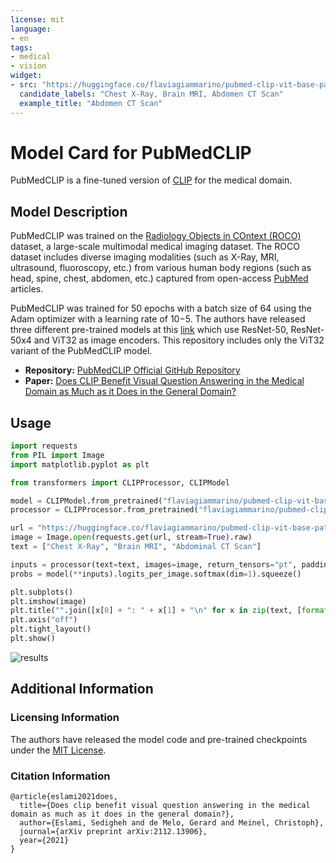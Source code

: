 ```yaml
---
license: mit
language:
- en
tags:
- medical
- vision
widget:
- src: "https://huggingface.co/flaviagiammarino/pubmed-clip-vit-base-patch32/resolve/main/scripts/input.jpeg"
  candidate_labels: "Chest X-Ray, Brain MRI, Abdomen CT Scan"
  example_title: "Abdomen CT Scan"
---
```

# Model Card for PubMedCLIP

PubMedCLIP is a fine-tuned version of [CLIP](https://huggingface.co/docs/transformers/model_doc/clip) for the medical domain.

## Model Description
PubMedCLIP was trained on the [Radiology Objects in COntext (ROCO)](https://github.com/razorx89/roco-dataset) dataset, a large-scale multimodal medical imaging dataset.
The ROCO dataset includes diverse imaging modalities (such as X-Ray, MRI, ultrasound, fluoroscopy, etc.) from various human body regions (such as head, spine, chest, abdomen, etc.) 
captured from open-access [PubMed](https://pubmed.ncbi.nlm.nih.gov/) articles.<br> 

PubMedCLIP was trained for 50 epochs with a batch size of 64 using the Adam optimizer with a learning rate of 10−5. 
The authors have released three different pre-trained models at this [link](https://1drv.ms/u/s!ApXgPqe9kykTgwD4Np3-f7ODAot8?e=zLVlJ2) 
which use ResNet-50, ResNet-50x4 and ViT32 as image encoders. This repository includes only the ViT32 variant of the PubMedCLIP model.<br> 

- **Repository:** [PubMedCLIP Official GitHub Repository](https://github.com/sarahESL/PubMedCLIP)
- **Paper:** [Does CLIP Benefit Visual Question Answering in the Medical Domain as Much as it Does in the General Domain?](https://arxiv.org/abs/2112.13906)

## Usage

```python
import requests
from PIL import Image
import matplotlib.pyplot as plt

from transformers import CLIPProcessor, CLIPModel

model = CLIPModel.from_pretrained("flaviagiammarino/pubmed-clip-vit-base-patch32")
processor = CLIPProcessor.from_pretrained("flaviagiammarino/pubmed-clip-vit-base-patch32")

url = "https://huggingface.co/flaviagiammarino/pubmed-clip-vit-base-patch32/resolve/main/scripts/input.jpeg"
image = Image.open(requests.get(url, stream=True).raw)
text = ["Chest X-Ray", "Brain MRI", "Abdominal CT Scan"]

inputs = processor(text=text, images=image, return_tensors="pt", padding=True)
probs = model(**inputs).logits_per_image.softmax(dim=1).squeeze()

plt.subplots()
plt.imshow(image)
plt.title("".join([x[0] + ": " + x[1] + "\n" for x in zip(text, [format(prob, ".4%") for prob in probs])]))
plt.axis("off")
plt.tight_layout()
plt.show()
```
![results](scripts/output.jpeg)

## Additional Information

### Licensing Information
The authors have released the model code and pre-trained checkpoints under the [MIT License](https://github.com/sarahESL/PubMedCLIP/blob/main/LICENSE).

### Citation Information
```
@article{eslami2021does,
  title={Does clip benefit visual question answering in the medical domain as much as it does in the general domain?},
  author={Eslami, Sedigheh and de Melo, Gerard and Meinel, Christoph},
  journal={arXiv preprint arXiv:2112.13906},
  year={2021}
}
```

